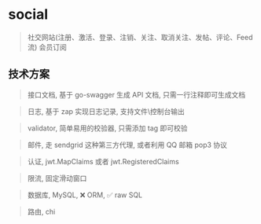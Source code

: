 

# social

> 社交网站(注册、激活、登录、注销、关注、取消关注、发帖、评论、Feed 流)
> 会员订阅


## 技术方案

> 接口文档, 基于 go-swagger 生成 API 文档, 只需一行注释即可生成文档

> 日志, 基于 zap 实现日志记录, 支持文件\控制台输出

> validator, 简单易用的校验器, 只需添加 tag 即可校验

> 邮件, 走 sendgrid 这种第三方代理, 或者利用 QQ 邮箱 pop3 协议

> 认证, jwt.MapClaims 或者 jwt.RegisteredClaims

> 限流, 固定滑动窗口

> 数据库, MySQL, ❌ ORM, ✅ raw SQL

> 路由, chi

